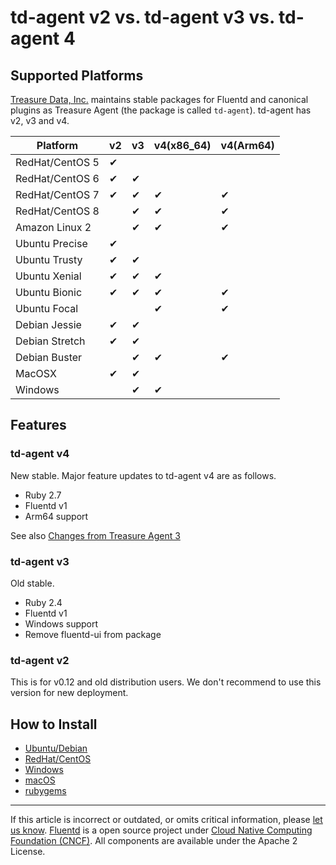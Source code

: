 # td-agent v2 vs. td-agent v3 vs. td-agent 4

## Supported Platforms

[Treasure Data, Inc.](https://www.treasuredata.com) maintains stable packages
for Fluentd and canonical plugins as Treasure Agent (the package is called
`td-agent`). td-agent has v2, v3 and v4.

|  Platform       | v2 | v3 | v4(x86_64) | v4(Arm64) |
| ----------------| -- | -- | -- | -- |
| RedHat/CentOS 5 | &#10004; |    |    |    |
| RedHat/CentOS 6 | &#10004; | &#10004; |    |    |
| RedHat/CentOS 7 | &#10004; | &#10004; | &#10004; | &#10004; |
| RedHat/CentOS 8 |    | &#10004; | &#10004; | &#10004; |
| Amazon Linux 2  |    | &#10004; | &#10004; | &#10004; |
| Ubuntu Precise  | &#10004; |    |    |    |
| Ubuntu Trusty   | &#10004; | &#10004; |    |    |
| Ubuntu Xenial   | &#10004; | &#10004; | &#10004; |    |
| Ubuntu Bionic   | &#10004; | &#10004; | &#10004; | &#10004; |
| Ubuntu Focal    |    |    | &#10004; | &#10004; |
| Debian Jessie   | &#10004; | &#10004; |    |    |
| Debian Stretch  | &#10004; | &#10004; |    |    |
| Debian Buster   |    | &#10004; | &#10004; | &#10004; |
| MacOSX          | &#10004; | &#10004; |    |    |
| Windows         |    | &#10004; | &#10004; |    |

## Features

### td-agent v4

New stable. Major feature updates to td-agent v4 are as follows.

- Ruby 2.7
- Fluentd v1
- Arm64 support

See also [Changes from Treasure Agent 3](https://github.com/fluent-plugins-nursery/td-agent-builder#changes-from-treasure-agent-3)

### td-agent v3

Old stable.

- Ruby 2.4
- Fluentd v1
- Windows support
- Remove fluentd-ui from package

### td-agent v2

This is for v0.12 and old distribution users.
We don't recommend to use this version for new deployment.

## How to Install

* [Ubuntu/Debian](/install/install-by-deb.md)
* [RedHat/CentOS](/install/install-by-rpm.md)
* [Windows](/install/install-by-msi.md)
* [macOS](/install/install-by-dmg.md)
* [rubygems](/install/install-by-gem.md)

------------------------------------------------------------------------

If this article is incorrect or outdated, or omits critical information, please [let us know](https://github.com/fluent/fluentd-docs-gitbook/issues?state=open).
[Fluentd](http://www.fluentd.org/) is a open source project under [Cloud Native Computing Foundation (CNCF)](https://cncf.io/). All components are available under the Apache 2 License.
